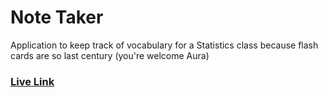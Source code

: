 # Note Taker

Application to keep track of vocabulary for a Statistics class because flash cards are so last century (you're welcome Aura)
### [Live Link](https://stat-notes.herokuapp.com/)
